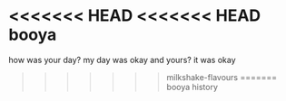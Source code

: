 <<<<<<< HEAD
<<<<<<< HEAD
booya
=======
how was your day?
my day was okay and yours?
it was okay
>>>>>>> milkshake-flavours
=======
booya
>>>>>>> history

